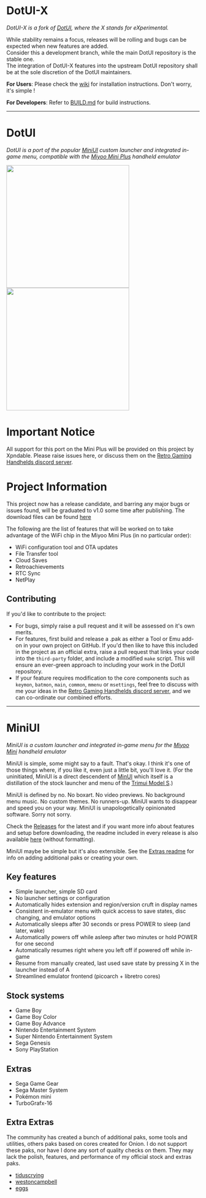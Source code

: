 # DotUI-X

_DotUI-X is a fork of [DotUI](https://github.com/Xpndable/DotUI), where the X stands for eXperimental._

While stability remains a focus, releases will be rolling and bugs can be expected when new features are added.  
Consider this a development branch, while the main DotUI repository is the stable one.  
The integration of DotUI-X features into the upstream DotUI repository shall be at the sole discretion of the DotUI maintainers.

**For Users**: Please check the [wiki](https://github.com/anzz1/DotUI-X/wiki) for installation instructions. Don't worry, it's simple !

**For Developers**: Refer to [BUILD.md](BUILD.md) for build instructions.

---

# DotUI

_DotUI is a port of the popular [MiniUI](https://github.com/shauninman/MiniUI) custom launcher and integrated in-game menu, compatible with the [Miyoo Mini Plus](https://www.aliexpress.com/item/1005005215387485.html) handheld emulator_

<img src="github/main.png" width=320 /> <img src="github/menu.png" width=320 />

# Important Notice

All support for this port on the Mini Plus will be provided on this project by Xpndable. Please raise issues here, or discuss them on the [Retro Gaming Handhelds discord server](https://discord.gg/retro-game-handhelds-529983248114122762).

# Project Information

This project now has a release candidate, and barring any major bugs or issues found, will be graduated to v1.0 some time after publishing. The download files can be found [here](#)

The following are the list of features that will be worked on to take advantage of the WiFi chip in the Miyoo Mini Plus (in no particular order):
* WiFi configuration tool and OTA updates
* File Transfer tool
* Cloud Saves
* Retroachievements
* RTC Sync
* NetPlay

## Contributing

If you'd like to contribute to the project:
* For bugs, simply raise a pull request and it will be assessed on it's own merits.
* For features, first build and release a .pak as either a Tool or Emu add-on in your own project on GitHub. If you'd then like to have this included in the project as an official extra, raise a pull request that links your code into the `third-party` folder, and include a modified `make` script. This will ensure an ever-green approach to including your work in the DotUI repository.
* If your feature requires modification to the core components such as `keymon`, `batmon`, `main`, `common`, `mmenu` or `msettings`, feel free to discuss with me your ideas in the [Retro Gaming Handhelds discord server](https://discord.gg/retro-game-handhelds-529983248114122762), and we can co-ordinate our combined efforts.

---

# MiniUI

_MiniUI is a custom launcher and integrated in-game menu for the [Miyoo Mini](https://lemiyoo.cn/product/143.html) handheld emulator_

MiniUI is simple, some might say to a fault. That's okay. I think it's one of those things where, if you like it, even just a little bit, you'll love it. (For the uninitiated, MiniUI is a direct descendent of [MinUI](https://github.com/shauninman/MinUI) which itself is a distillation of the stock launcher and menu of the [Trimui Model S](http://www.trimui.com).)

MiniUI is defined by no. No boxart. No video previews. No background menu music. No custom themes. No runners-up. MiniUI wants to disappear and speed you on your way. MiniUI is unapologetically opinionated software. Sorry not sorry. 

Check the [Releases](#) for the latest and if you want more info about features and setup before downloading, the readme included in every release is also available [here](#) (without formatting).

MiniUI maybe be simple but it's also extensible. See the [Extras readme](#) for info on adding additional paks or creating your own.

## Key features

- Simple launcher, simple SD card
- No launcher settings or configuration
- Automatically hides extension and region/version cruft in display names
- Consistent in-emulator menu with quick access to save states, disc changing, and emulator options
- Automatically sleeps after 30 seconds or press POWER to sleep (and later, wake)
- Automatically powers off while asleep after two minutes or hold POWER for one second
- Automatically resumes right where you left off if powered off while in-game
- Resume from manually created, last used save state by pressing X in the launcher instead of A
- Streamlined emulator frontend (picoarch + libretro cores)

## Stock systems

- Game Boy
- Game Boy Color
- Game Boy Advance
- Nintendo Entertainment System
- Super Nintendo Entertainment System
- Sega Genesis
- Sony PlayStation

## Extras

- Sega Game Gear
- Sega Master System
- Pokémon mini
- TurboGrafx-16

## Extra Extras

The community has created a bunch of additional paks, some tools and utilities, others paks based on cores created for Onion. I do not support these paks, nor have I done any sort of quality checks on them. They may lack the polish, features, and performance of my official stock and extras paks.

- [tiduscrying](https://github.com/tiduscrying/MiniUI-Extra-Extras)
- [westoncampbell](https://github.com/westoncampbell/MiyooMini/releases/tag/MiniUI-OnionPAKs)
- [eggs](https://www.dropbox.com/sh/hqcsr1h1d7f8nr3/AABtSOygIX_e4mio3rkLetWTa?preview=MiniUI_Tools.zip)
